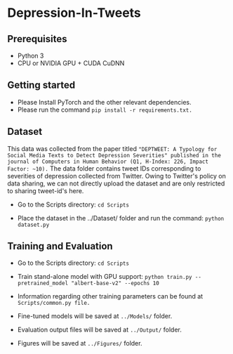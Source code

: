 # Depression-In-Tweets

## Prerequisites
* Python 3
* CPU or NVIDIA GPU + CUDA CuDNN

## Getting started
* Please Install PyTorch and the other relevant dependencies.
* Please run the command `pip install -r requirements.txt.`

## Dataset
This data was collected from the paper titled ```"DEPTWEET: A Typology for Social Media Texts to Detect Depression Severities" published in the journal of Computers in Human Behavior (Q1, H-Index: 226, Impact Factor: ~10).```
The data folder contains tweet IDs corresponding to severities of depression collected from Twitter. Owing to Twitter's policy on data sharing, we can not directly upload the dataset and are only restricted to sharing tweet-id's here. 


* Go to the Scripts directory:
```cd Scripts```

* Place the dataset in the ../Dataset/ folder and run the command:
```python dataset.py```

## Training and Evaluation

* Go to the Scripts directory:
```cd Scripts```

* Train stand-alone model with GPU support:
```python train.py --pretrained_model "albert-base-v2" --epochs 10```


* Information regarding other training parameters can be found at `Scripts/common.py file.`

* Fine-tuned models will be saved at `../Models/` folder.

* Evaluation output files will be saved at `../Output/` folder.

* Figures will be saved at `../Figures/` folder.


